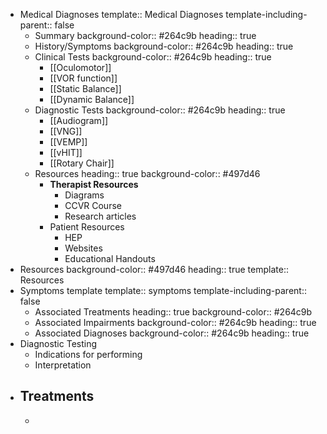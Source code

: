 - Medical Diagnoses
  template:: Medical Diagnoses
  template-including-parent:: false
	- Summary
	  background-color:: #264c9b
	  heading:: true
	- History/Symptoms
	  background-color:: #264c9b
	  heading:: true
	- Clinical Tests
	  background-color:: #264c9b
	  heading:: true
		- [[Oculomotor]]
		- [[VOR function]]
		- [[Static Balance]]
		- [[Dynamic Balance]]
	- Diagnostic Tests
	  background-color:: #264c9b
	  heading:: true
		- [[Audiogram]]
		- [[VNG]]
		- [[VEMP]]
		- [[vHIT]]
		- [[Rotary Chair]]
	- Resources
	  heading:: true
	  background-color:: #497d46
		- **Therapist Resources**
			- Diagrams
			- CCVR Course
			- Research articles
		- Patient Resources
			- HEP
			- Websites
			- Educational Handouts
- Resources
  background-color:: #497d46
  heading:: true
  template:: Resources
- Symptoms template
  template:: symptoms
  template-including-parent:: false
	- Associated Treatments
	  heading:: true
	  background-color:: #264c9b
	- Associated Impairments
	  background-color:: #264c9b
	  heading:: true
	- Associated Diagnoses
	  background-color:: #264c9b
	  heading:: true
- Diagnostic Testing
	- Indications for performing
	- Interpretation
- Treatments
	-
	-